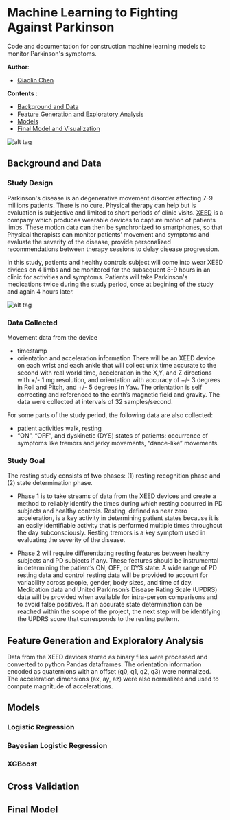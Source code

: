 # Machine Learning to Fighting Against Parkinson

Code and documentation for construction machine learning models to monitor Parkinson's symptoms. 

**Author**:
* [Qiaolin Chen](http://www.linkedin.com/in/qiaolin-chen/)

**Contents** :

- [Background and Data](#background-and-data)
- [Feature Generation and Exploratory Analysis](#EDA)
- [Models](#models)
- [Final Model and Visualization](#final-model)

![alt tag](https://github.com/tukichen/FightingParkinson/blob/master/Wearable_device.png)

## Background and Data
### Study Design
Parkinson's disease is an degenerative movement disorder affecting 7-9 millions patients. There is no cure. Physical therapy can help but is evaluation is subjective and limited to short periods of clinic visits. [XEED](https://www.xeedlimits.com) is a company which produces wearable devices to capture motion of patients limbs. These motion data can then be synchronized to smartphones, so that Physical therapists can monitor patients’ movement and symptoms and evaluate the severity of the disease, provide personalized recommendations between therapy sessions to delay disease progression.

In this study, patients and healthy controls subject will come into wear XEED divices on 4 limbs and be monitored for the subsequent 8-9 hours in an clinic for activities and symptoms. Patients will take Parkinson's medications twice during the study period, once at begining of the study and again 4 hours later.  

![alt tag](https://github.com/tukichen/FightingParkinson/blob/master/Study_design.png)

### Data Collected
Movement data from the device 
* timestamp
* orientation and acceleration information
There will be an XEED device on each wrist and each ankle that will collect unix time accurate to the second with real world time, acceleration in the X,Y, and Z directions with +/- 1 mg resolution, and orientation with accuracy of +/- 3 degrees in Roll and Pitch, and +/- 5 degrees in Yaw. The orientation is self correcting and referenced to the earth’s magnetic field and gravity. The data were collected at intervals of 32 samples/second. 

For some parts of the study period, the following data are also collected: 
* patient activities walk, resting  
* “ON”, “OFF”, and dyskinetic (DYS) states of patients: occurrence of symptoms like tremors and jerky movements, “dance-like” movements.


### Study Goal
The resting study consists of two phases: (1) resting recognition phase and (2) state determination phase. 

* Phase 1 is to take streams of data from the XEED devices and create a method to reliably identify the times during which resting occurred in PD subjects and healthy controls. 
Resting, defined as near zero acceleration, is a key activity in determining patient states because it is an easily identifiable activity that is performed multiple times throughout the day subconsciously. Resting tremors is a key symptom used in evaluating the severity of the disease. 

* Phase 2 will require differentiating resting features between healthy subjects and PD subjects if any. 
These features should be instrumental in determining the patient’s ON, OFF, or DYS state. A wide range of PD resting data and control resting data will be provided to account for variability across people, gender, body sizes, and time of day. Medication data and United Parkinson’s Disease Rating Scale (UPDRS) data will be provided when available for intra-person comparisons and to avoid false positives. If an accurate state determination can be reached within the scope of the project, the next step will be identifying the UPDRS score that corresponds to the resting pattern. 

## Feature Generation and Exploratory Analysis
Data from the XEED devices stored as binary files were processed and converted to python Pandas dataframes. 
The orientation information encoded as quaternions with an offset (q0, q1, q2, q3) were normalized. 
The acceleration dimensions (ax, ay, az) were also normalized and used to compute magnitude of accelerations.


## Models

### Logistic Regression
### Bayesian Logistic Regression
### XGBoost

## Cross Validation


## Final Model


